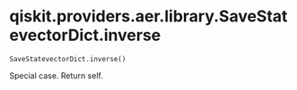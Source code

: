 # qiskit.providers.aer.library.SaveStatevectorDict.inverse

`SaveStatevectorDict.inverse()`

Special case. Return self.
